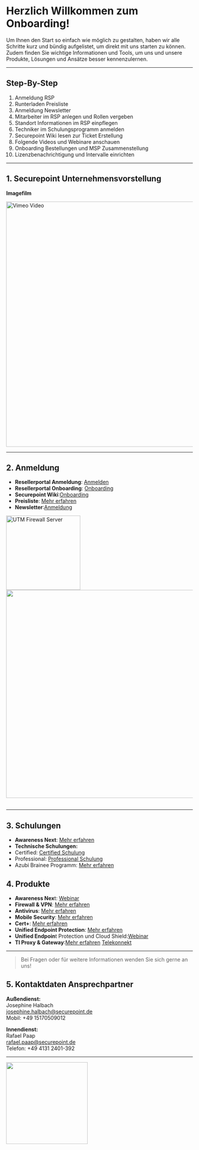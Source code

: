 # Herzlich Willkommen zum Onboarding!

Um Ihnen den Start so einfach wie möglich zu gestalten, haben wir alle Schritte kurz und bündig aufgelistet, um direkt mit uns starten zu können. 
Zudem finden Sie wichtige Informationen und Tools, um uns und unsere Produkte, Lösungen und Ansätze besser kennenzulernen.

---
## Step-By-Step
  
1. Anmeldung RSP  
2. Runterladen Preisliste  
3. Anmeldung Newsletter  
4. Mitarbeiter im RSP anlegen und Rollen vergeben  
5. Standort Informationen im RSP einpflegen  
6. Techniker im Schulungsprogramm anmelden  
7. Securepoint Wiki lesen zur Ticket Erstellung  
8. Folgende Videos und Webinare anschauen  
9. Onboarding Bestellungen und MSP Zusammenstellung  
10. Lizenzbenachrichtigung und Intervalle einrichten

---

## 1. Securepoint Unternehmensvorstellung

**Imagefilm**  
<div align="left">
  <a href="https://vimeo.com/735821483?fl=pl&fe=vl">
    <img src="https://i.vimeocdn.com/video/1480648198-d204b01ba8efb2e48da211c482ff5169aada9742a241b79018bf3e8300735fe6-d?f=webp&region=us" alt="Vimeo Video" width="660"/>
  </a>
</div>
  
---
## 2. Anmeldung


- **Resellerportal Anmeldung**: [Anmelden](https://my.securepoint.de/login)
- **Resellerportal Onboarding**: [Onboarding](https://vimeo.com/953859739)
- **Securepoint Wiki**:[Onboarding](https://vimeo.com/953885583)
- **Preisliste**: [Mehr erfahren ](https://my.securepoint.de/downloads)
- **Newsletter**:[Anmeldung](https://newsletter.securepoint.de/subscription/HykG_q6CM/manage/HyDOyX6d0)

<div align="left">
  <img src="https://www.securepoint.de/fileadmin/_processed_/d/b/csm_utm-firewall-server-02_8f424fb5d8.jpeg" alt="UTM Firewall Server" width="200"/>
  <img src="https://github.com/Anmol-Baranwal/Cool-GIFs-For-GitHub/assets/74038190/80728820-e06b-4f96-9c9e-9df46f0cc0a5" width="560"/>
  <br><br>
</div>


---

## 3. Schulungen

- **Awareness Next**: [Mehr erfahren](https://www.securepoint.de/fuer-unternehmen/awareness-training)
- **Technische Schulungen:**
- Certified: [Certified Schulung](https://akademie.securepoint.de/)
- Professional: [Professional Schulung](https://akademie.securepoint.de/)
- Azubi Brainee Programm: [Mehr erfahren](https://www.securepoint.de/brainees/submit)

## 4. Produkte
- **Awareness Nex**t: [Webinar](https://vimeo.com/1082570816)
- **Firewall & VPN**: [Mehr erfahren](https://www.securepoint.de/qr)
- **Antivirus**: [Mehr erfahren](https://www.securepoint.de/fuer-unternehmen/antivirus)
- **Mobile Security**: [Mehr erfahren](https://www.securepoint.de/fuer-unternehmen/mobile-security)
- **Cert+**: [Mehr erfahren](https://www.securepoint.de/fuer-partner/informationssicherheit-mit-certplus)
- **Unified Endpoint Protection**: [Mehr erfahren](https://www.securepoint.de/fuer-partner/unified-endpoint-protection)
- **Unified Endpoin**t Protection und Cloud Shield:[Webinar](https://vimeo.com/1073513172?share=copy#t=0)
- **TI Proxy & Gateway**:[Mehr erfahren](https://www.securepoint.de/arztpraxis-als-kunden-gewinnen) [Telekonnekt](https://www.telekonnekt.de/kunden-shop)

---
> Bei Fragen oder für weitere Informationen wenden Sie sich gerne an uns!

## 5. Kontaktdaten Ansprechpartner

**Außendienst:**  
Josephine Halbach  
[josephine.halbach@securepoint.de](mailto:josephine.halbach@securepoint.de)  
Mobil: +49 15170509012

**Innendienst:**  
Rafael Paap  
[rafael.paap@securepoint.de](mailto:rafael.paap@securepoint.de)  
Telefon: +49 4131 2401-392

---
<img src="https://user-images.githubusercontent.com/74038190/212749168-86d6c7ab-98da-409b-998f-c5b74721badd.gif" width="220"/>
<br><br>



